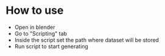 # How to use

- Open in blender
- Go to "Scripting" tab
- Inside the script set the path where dataset will be stored
- Run script to start generating
